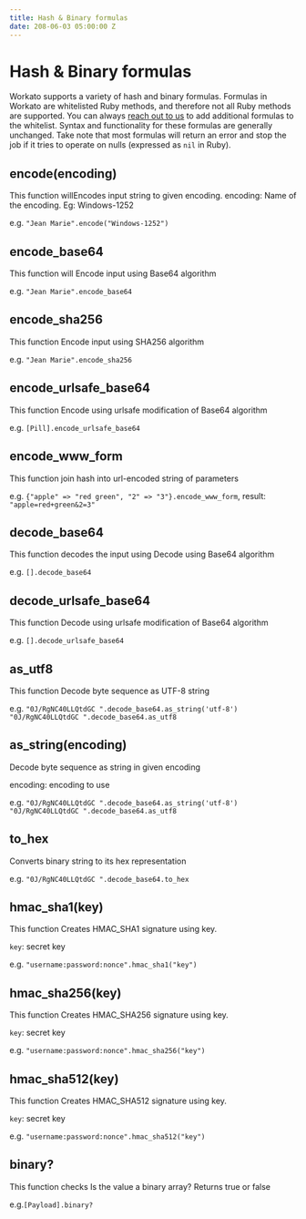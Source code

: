 ```yaml
---
title: Hash & Binary formulas
date: 208-06-03 05:00:00 Z
---
```

# Hash & Binary formulas
Workato supports a variety of hash and binary formulas. Formulas in Workato are whitelisted Ruby methods, and therefore not 
all Ruby methods are supported. You can always [reach out to us](/contact-us.md) to add additional formulas to the whitelist.
Syntax and functionality for these formulas are generally unchanged. Take note that most formulas will return an error and 
stop the job if it tries to operate on nulls (expressed as `nil` in Ruby).

## encode(encoding)
This function willEncodes input string to given encoding.
encoding: Name of the encoding. Eg: Windows-1252

e.g. `"Jean Marie".encode("Windows-1252")` 

## encode_base64
This function will Encode input using Base64 algorithm

e.g. `"Jean Marie".encode_base64`

## encode_sha256
This function Encode input using SHA256 algorithm

e.g. `"Jean Marie".encode_sha256`

## encode_urlsafe_base64
This function Encode using urlsafe modification of Base64 algorithm

e.g. `[Pill].encode_urlsafe_base64`


## encode_www_form
This function join hash into url-encoded string of parameters

e.g. `{"apple" => "red green", "2" => "3"}.encode_www_form`, result: `"apple=red+green&2=3"`

## decode_base64
This function decodes the input using Decode using Base64 algorithm

e.g. `[].decode_base64`

## decode_urlsafe_base64
This function Decode using urlsafe modification of Base64 algorithm

e.g. `[].decode_urlsafe_base64`

## as_utf8
This function Decode byte sequence as UTF-8 string

e.g. `"0J/RgNC40LLQtdGC ".decode_base64.as_string('utf-8')`
`"0J/RgNC40LLQtdGC ".decode_base64.as_utf8`

## as_string(encoding)
Decode byte sequence as string in given encoding

encoding: encoding to use

e.g. `"0J/RgNC40LLQtdGC ".decode_base64.as_string('utf-8')`
`"0J/RgNC40LLQtdGC ".decode_base64.as_utf8`


## to_hex
Converts binary string to its hex representation

e.g. `"0J/RgNC40LLQtdGC ".decode_base64.to_hex`

## hmac_sha1(key)
This function Creates HMAC_SHA1 signature using key.

`key`: secret key

e.g. `"username:password:nonce".hmac_sha1("key")`

## hmac_sha256(key)
This function Creates HMAC_SHA256 signature using key.

`key`: secret key

e.g. `"username:password:nonce".hmac_sha256("key")`

## hmac_sha512(key)
This function Creates HMAC_SHA512 signature using key.

`key`: secret key

e.g. `"username:password:nonce".hmac_sha512("key")`


## binary?
This function checks Is the value a binary array? Returns true or false

e.g.`[Payload].binary?`






